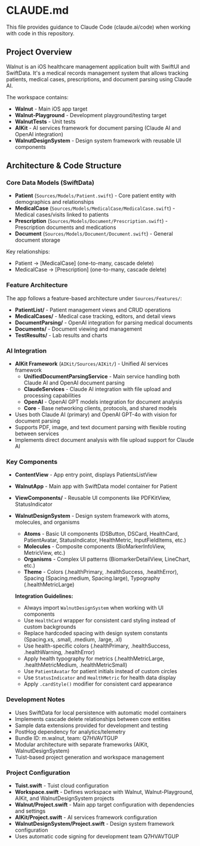 # CLAUDE.md

This file provides guidance to Claude Code (claude.ai/code) when working with code in this repository.

## Project Overview

Walnut is an iOS healthcare management application built with SwiftUI and SwiftData. It's a medical records management system that allows tracking patients, medical cases, prescriptions, and document parsing using Claude AI.

The workspace contains:
- **Walnut** - Main iOS app target
- **Walnut-Playground** - Development playground/testing target  
- **WalnutTests** - Unit tests
- **AIKit** - AI services framework for document parsing (Claude AI and OpenAI integration)
- **WalnutDesignSystem** - Design system framework with reusable UI components

## Architecture & Code Structure

### Core Data Models (SwiftData)
- **Patient** (`Sources/Models/Patient.swift`) - Core patient entity with demographics and relationships
- **MedicalCase** (`Sources/Models/MedicalCase/MedicalCase.swift`) - Medical cases/visits linked to patients
- **Prescription** (`Sources/Models/Document/Prescription.swift`) - Prescription documents and medications
- **Document** (`Sources/Models/Document/Document.swift`) - General document storage

Key relationships:
- Patient → [MedicalCase] (one-to-many, cascade delete)
- MedicalCase → [Prescription] (one-to-many, cascade delete)

### Feature Architecture
The app follows a feature-based architecture under `Sources/Features/`:

- **PatientList/** - Patient management views and CRUD operations
- **MedicalCases/** - Medical case tracking, editors, and detail views  
- **DocumentParsing/** - OpenAI integration for parsing medical documents
- **Documents/** - Document viewing and management
- **TestResults/** - Lab results and charts

### AI Integration
- **AIKit Framework** (`AIKit/Sources/AIKit/`) - Unified AI services framework
  - **UnifiedDocumentParsingService** - Main service handling both Claude AI and OpenAI document parsing
  - **ClaudeServices** - Claude AI integration with file upload and processing capabilities
  - **OpenAI** - OpenAI GPT models integration for document analysis
  - **Core** - Base networking clients, protocols, and shared models
- Uses both Claude AI (primary) and OpenAI GPT-4o with vision for document parsing
- Supports PDF, image, and text document parsing with flexible routing between services
- Implements direct document analysis with file upload support for Claude AI

### Key Components
- **ContentView** - App entry point, displays PatientsListView
- **WalnutApp** - Main app with SwiftData model container for Patient
- **ViewComponents/** - Reusable UI components like PDFKitView, StatusIndicator
- **WalnutDesignSystem** - Design system framework with atoms, molecules, and organisms
  - **Atoms** - Basic UI components (DSButton, DSCard, HealthCard, PatientAvatar, StatusIndicator, HealthMetric, InputFieldItems, etc.)
  - **Molecules** - Composite components (BioMarkerInfoView, MetricView, etc.)
  - **Organisms** - Complex UI patterns (BiomarkerDetailView, LineChart, etc.)
  - **Theme** - Colors (.healthPrimary, .healthSuccess, .healthError), Spacing (Spacing.medium, Spacing.large), Typography (.healthMetricLarge)
  
  **Integration Guidelines:**
  - Always import `WalnutDesignSystem` when working with UI components
  - Use `HealthCard` wrapper for consistent card styling instead of custom backgrounds
  - Replace hardcoded spacing with design system constants (Spacing.xs, .small, .medium, .large, .xl)
  - Use health-specific colors (.healthPrimary, .healthSuccess, .healthWarning, .healthError)
  - Apply health typography for metrics (.healthMetricLarge, .healthMetricMedium, .healthMetricSmall)
  - Use `PatientAvatar` for patient initials instead of custom circles
  - Use `StatusIndicator` and `HealthMetric` for health data display
  - Apply `.cardStyle()` modifier for consistent card appearance

### Development Notes
- Uses SwiftData for local persistence with automatic model containers
- Implements cascade delete relationships between core entities
- Sample data extensions provided for development and testing
- PostHog dependency for analytics/telemetry
- Bundle ID: m.walnut, team: Q7HVAVTGUP
- Modular architecture with separate frameworks (AIKit, WalnutDesignSystem)
- Tuist-based project generation and workspace management

### Project Configuration
- **Tuist.swift** - Tuist cloud configuration
- **Workspace.swift** - Defines workspace with Walnut, Walnut-Playground, AIKit, and WalnutDesignSystem projects
- **Walnut/Project.swift** - Main app target configuration with dependencies and settings
- **AIKit/Project.swift** - AI services framework configuration
- **WalnutDesignSystem/Project.swift** - Design system framework configuration  
- Uses automatic code signing for development team Q7HVAVTGUP
